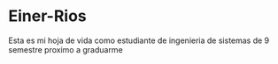 # Einer-Rios
Esta es mi hoja de vida como estudiante de ingenieria de sistemas de 9 semestre proximo a graduarme
